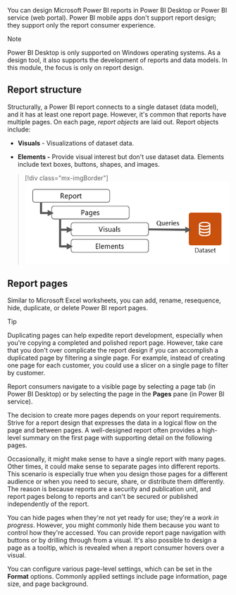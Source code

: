 You can design Microsoft Power BI reports in Power BI Desktop or Power BI service (web portal). Power BI mobile apps don't support report design; they support only the report consumer experience.

> [!NOTE]
> Power BI Desktop is only supported on Windows operating systems. As a design tool, it also supports the development of reports and data models. In this module, the focus is only on report design.

## Report structure

Structurally, a Power BI report connects to a single dataset (data model), and it has at least one report page. However, it's common that reports have multiple pages. On each page, *report objects* are laid out. Report objects include:

- **Visuals** - Visualizations of dataset data.

- **Elements -** Provide visual interest but don't use dataset data. Elements include text boxes, buttons, shapes, and images.

> [!div class="mx-imgBorder"]
> [![Graph showing a report with nested pages and nested visuals, elements, queries, and dataset.](../media/1-report-structure.png)](../media/1-report-structure.png#lightbox)

## Report pages

Similar to Microsoft Excel worksheets, you can add, rename, resequence, hide, duplicate, or delete Power BI report pages.

> [!TIP]
> Duplicating pages can help expedite report development, especially when you're copying a completed and polished report page. However, take care that you don't over complicate the report design if you can accomplish a duplicated page by filtering a single page. For example, instead of creating one page for each customer, you could use a slicer on a single page to filter by customer.

Report consumers navigate to a visible page by selecting a page tab (in Power BI Desktop) or by selecting the page in the **Pages** pane (in Power BI service).

The decision to create more pages depends on your report requirements. Strive for a report design that expresses the data in a logical flow on the page and between pages. A well-designed report often provides a high-level summary on the first page with supporting detail on the following pages.

Occasionally, it might make sense to have a single report with many pages. Other times, it could make sense to separate pages into different reports. This scenario is especially true when you design those pages for a different audience or when you need to secure, share, or distribute them differently. The reason is because reports are a security and publication unit, and report pages belong to reports and can't be secured or published independently of the report.

You can hide pages when they're not yet ready for use; they're a *work in progress*. However, you might commonly hide them because you want to control how they're accessed. You can provide report page navigation with buttons or by drilling through from a visual. It's also possible to design a page as a tooltip, which is revealed when a report consumer hovers over a visual.

You can configure various page-level settings, which can be set in the **Format** options. Commonly applied settings include page information, page size, and page background.
